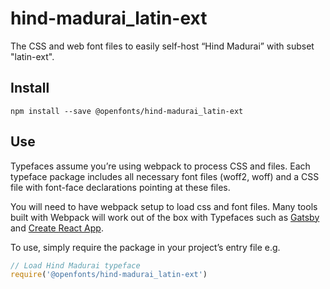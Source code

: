 
# hind-madurai_latin-ext

The CSS and web font files to easily self-host “Hind Madurai” with subset "latin-ext".

## Install

`npm install --save @openfonts/hind-madurai_latin-ext`

## Use

Typefaces assume you’re using webpack to process CSS and files. Each typeface
package includes all necessary font files (woff2, woff) and a CSS file with
font-face declarations pointing at these files.

You will need to have webpack setup to load css and font files. Many tools built
with Webpack will work out of the box with Typefaces such as [Gatsby](https://github.com/gatsbyjs/gatsby)
and [Create React App](https://github.com/facebookincubator/create-react-app).

To use, simply require the package in your project’s entry file e.g.

```javascript
// Load Hind Madurai typeface
require('@openfonts/hind-madurai_latin-ext')
```
